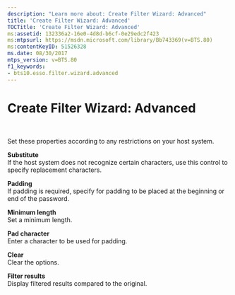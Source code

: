 ```yaml
---
description: "Learn more about: Create Filter Wizard: Advanced"
title: 'Create Filter Wizard: Advanced'
TOCTitle: 'Create Filter Wizard: Advanced'
ms:assetid: 132336a2-16e0-4d8d-b6cf-0e29edc2f423
ms:mtpsurl: https://msdn.microsoft.com/library/Bb743369(v=BTS.80)
ms:contentKeyID: 51526328
ms.date: 08/30/2017
mtps_version: v=BTS.80
f1_keywords:
- bts10.esso.filter.wizard.advanced
---
```


# Create Filter Wizard: Advanced

 

Set these properties according to any restrictions on your host system.

**Substitute**  
If the host system does not recognize certain characters, use this control to specify replacement characters.

**Padding**  
If padding is required, specify for padding to be placed at the beginning or end of the password.

**Minimum length**  
Set a minimum length.

**Pad character**  
Enter a character to be used for padding.

**Clear**  
Clear the options.

**Filter results**  
Display filtered results compared to the original.


